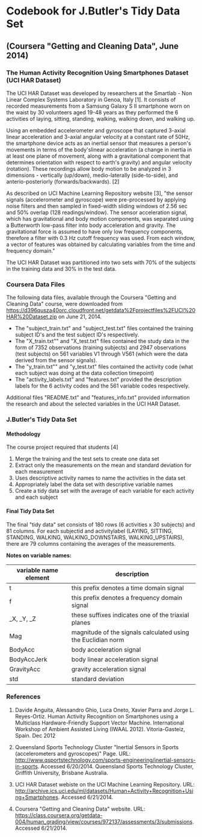 Codebook for J.Butler's Tidy Data Set
========================================================
(Coursera "Getting and Cleaning Data", June 2014)
--------------------------------------------------------

### The Human Activity Recognition Using Smartphones Dataset (UCI HAR Dataset)
The UCI HAR Dataset was developed by researchers at the Smartlab - Non Linear Complex Systems Laboratory in Genoa, Italy [1].  It consists of recorded measurements from a Samsung Galaxy S II smartphone worn on the waist by 30 volunteers aged 19-48 years as they performed the 6 activities of laying, sitting, standing, walking, walking down, and walking up.  

Using an embedded accelerometer and gyroscope that captured 3-axial linear acceleration and 3-axial angular velocity at a constant rate of 50Hz, the smartphone device acts as an inertial sensor that measures a person's movements in terms of the body'slinear acceleration (a change in inertia in at least one plane of movement, along with a gravitational component that determines orientation with respect to earth's gravity) and angular velocity (rotation).  These recordings allow body motion to be analyzed in 3 dimensions - vertically (up/down), medio-laterally (side-to-side), and anterio-posteriorly (forwards/backwards). [2]

As described on UCI Machine Learning Repository website [3], "the sensor signals (accelerometer and gyroscope) were pre-processed by applying noise filters and then sampled in fixed-width sliding windows of 2.56 sec and 50% overlap (128 readings/window). The sensor acceleration signal, which has gravitational and body motion components, was separated using a Butterworth low-pass filter into body acceleration and gravity. The gravitational force is assumed to have only low frequency components, therefore a filter with 0.3 Hz cutoff frequency was used. From each window, a vector of features was obtained by calculating variables from the time and frequency domain."

The UCI HAR Dataset was partitioned into two sets with 70% of the subjects in the training data and 30% in the test data. 

### Coursera Data Files
The following data files, available through the Coursera "Getting and Cleaning Data" course, were downloaded from 
https://d396qusza40orc.cloudfront.net/getdata%2Fprojectfiles%2FUCI%20HAR%20Dataset.zip on June 21, 2014.

* The "subject_train.txt" and "subject_test.txt" files contained the training subject ID's and the test subject ID's respectively.
* The "X_train.txt"" and "X_test.txt" files contained the study data in the form of 7352 observations (training subjects) and 2947 observations (test subjects) on 561 variables V1 through V561 (which were the data derived from the sensor signals).
* The "y_train.txt"" and "y_test.txt" files contained the activity code (what each subject was doing at the data collection timepoint)
* The "activity_labels.txt" and "features.txt" provided the description labels for the 6 activity codes and the 561 variable codes respectively.

Additional files "README.txt" and "features_info.txt" provided information the research and about the selected variables in the UCI HAR Dataset.
  
### J.Butler's Tidy Data Set

#### Methodology
The course project required that students [4]
   
1. Merge the training and the test sets to create one data set
2. Extract only the measurements on the mean and standard deviation for each measurement  
3. Uses descriptive activity names to name the activities in the data set  
4. Appropriately label the data set with descriptive variable names  
5. Create a tidy data set with the average of each variable for each activity and each subject  

#### Final Tidy Data Set
The final "tidy data" set consists of 180 rows (6 activities x 30 subjects) and 81 columns.  For each subjectid and activitylabel (LAYING, SITTING, STANDING, WALKING, WALKING_DOWNSTAIRS, WALKING_UPSTAIRS), there are 79 columns containing the averages of the measurements.

**Notes on variable names:**    

variable name element | description   
------------- | -------------   
t             | this prefix denotes a time domain signal    
f             | this prefix denotes a frequency domain signal
_X, _Y, _Z    | these suffixes indicates one of the triaxial planes
Mag           | magnitude of the signals calculated using the Euclidian norm
BodyAcc       | body acceleration signal   
BodyAccJerk   | body linear acceleration signal  
GravityAcc    | gravity acceleration signal  
std           | standard deviation

### References
1. Davide Anguita, Alessandro Ghio, Luca Oneto, Xavier Parra and Jorge L. Reyes-Ortiz. Human Activity Recognition on Smartphones using a Multiclass Hardware-Friendly Support Vector Machine. International Workshop of Ambient Assisted Living (IWAAL 2012). Vitoria-Gasteiz, Spain. Dec 2012

2. Queensland Sports Technology Cluster "Inertial Sensors in Sports (accelerometers and gyroscopes)" Page. URL: http://www.qsportstechnology.com/sports-engineering/inertial-sensors-in-sports.  Accessed 6/20/2014. Queensland Sports Technology Cluster, Griffith University, Brisbane Australia.

3. UCI HAR Dataset webiste on the UCI Machine Learning Repository.  URL: http://archive.ics.uci.edu/ml/datasets/Human+Activity+Recognition+Using+Smartphones.  Accessed 6/21/2014. 

4. Coursera "Getting and Cleaning Data" website. URL: https://class.coursera.org/getdata-004/human_grading/view/courses/972137/assessments/3/submissions.  Accessed 6/21/2014.
